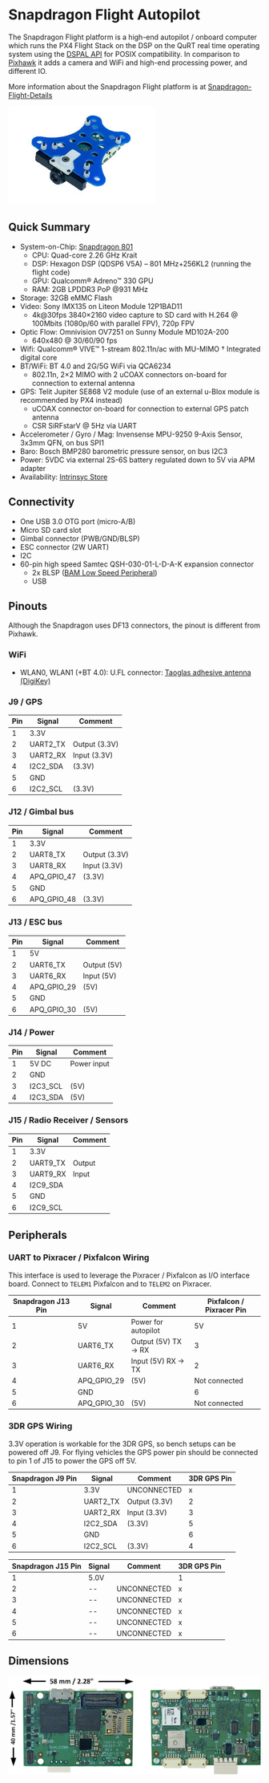 # Snapdragon Flight Autopilot

The Snapdragon Flight platform is a high-end autopilot / onboard computer which runs the PX4 Flight Stack on the DSP on the QuRT real time operating system using the [DSPAL API](https://github.com/ATLFlight/dspal) for POSIX compatibility. In comparison to [Pixhawk](hardware-pixhawk.md) it adds a camera and WiFi and high-end processing power, and different IO.

More information about the Snapdragon Flight platform is at [Snapdragon-Flight-Details](https://www.intrinsyc.com/qualcomm-snapdragon-flight-details/)

![](images/hardware/hardware-snapdragon.jpg)

## Quick Summary

  * System-on-Chip: [Snapdragon 801](https://www.qualcomm.com/products/snapdragon/processors/801)
    * CPU: Quad-core 2.26 GHz Krait
    * DSP: Hexagon DSP (QDSP6 V5A) – 801 MHz+256KL2 (running the flight code)
    * GPU: Qualcomm® Adreno™ 330 GPU
    * RAM: 2GB LPDDR3 PoP @931 MHz
  * Storage: 32GB eMMC Flash
  * Video: Sony IMX135 on Liteon Module 12P1BAD11
    * 4k@30fps 3840×2160 video capture to SD card with H.264 @ 100Mbits (1080p/60 with parallel FPV), 720p FPV
  * Optic Flow: Omnivision OV7251 on Sunny Module MD102A-200
    * 640x480 @ 30/60/90 fps
  * Wifi: Qualcomm® VIVE™ 1-stream 802.11n/ac with MU-MIMO † Integrated digital core
  * BT/WiFi: BT 4.0 and 2G/5G WiFi via QCA6234
    * 802.11n, 2×2 MIMO with 2 uCOAX connectors on-board for connection to external antenna
  * GPS: Telit Jupiter SE868 V2 module (use of an external u-Blox module is recommended by PX4 instead)
    * uCOAX connector on-board for connection to external GPS patch antenna 
    * CSR SiRFstarV @ 5Hz via UART
  * Accelerometer / Gyro / Mag: Invensense MPU-9250 9-Axis Sensor, 3x3mm QFN, on bus SPI1
  * Baro: Bosch BMP280 barometric pressure sensor, on bus I2C3
  * Power: 5VDC via external 2S-6S battery regulated down to 5V via APM adapter
  * Availability: [Intrinsyc Store](http://shop.intrinsyc.com/products/snapdragon-flight-dev-kit)

## Connectivity

  * One USB 3.0 OTG port (micro-A/B)
  * Micro SD card slot
  * Gimbal connector (PWB/GND/BLSP)
  * ESC connector (2W UART)
  * I2C
  * 60-pin high speed Samtec QSH-030-01-L-D-A-K expansion connector
    * 2x BLSP ([BAM Low Speed Peripheral](http://www.inforcecomputing.com/public_docs/BLSPs_on_Inforce_6540_6501_Snapdragon_805.pdf))
    * USB

## Pinouts

<aside class="warning">
Although the Snapdragon uses DF13 connectors, the pinout is different from Pixhawk.
</aside>

### WiFi

  * WLAN0, WLAN1 (+BT 4.0): U.FL connector: [Taoglas adhesive antenna (DigiKey)](http://www.digikey.com/product-detail/en/FXP840.07.0055B/931-1222-ND/3877414)

### J9 / GPS

| Pin | Signal | Comment |
| -- | -- | -- |
| 1 | 3.3V | |
| 2 | UART2_TX | Output (3.3V) |
| 3 | UART2_RX | Input (3.3V) |
| 4 | I2C2_SDA | (3.3V) |
| 5 | GND | |
| 6 | I2C2_SCL | (3.3V) |

### J12 / Gimbal bus

| Pin | Signal | Comment |
| -- | -- | -- |
| 1 | 3.3V | |
| 2 | UART8_TX | Output (3.3V) |
| 3 | UART8_RX | Input (3.3V) |
| 4 | APQ_GPIO_47 | (3.3V) |
| 5 | GND | |
| 6 | APQ_GPIO_48 | (3.3V) |

### J13 / ESC bus

| Pin | Signal | Comment |
| -- | -- | -- |
| 1 | 5V | |
| 2 | UART6_TX | Output (5V) |
| 3 | UART6_RX | Input (5V) |
| 4 | APQ_GPIO_29 | (5V) |
| 5 | GND | |
| 6 | APQ_GPIO_30 | (5V) |

### J14 / Power

| Pin | Signal | Comment |
| -- | -- | -- |
| 1 | 5V DC | Power input |
| 2 | GND | |
| 3 | I2C3_SCL | (5V) |
| 4 | I2C3_SDA | (5V) |

### J15 / Radio Receiver / Sensors

| Pin | Signal | Comment |
| -- | -- | -- |
| 1 | 3.3V | |
| 2 | UART9_TX | Output |
| 3 | UART9_RX | Input |
| 4 | I2C9_SDA | |
| 5 | GND | |
| 6 | I2C9_SCL | |

## Peripherals

### UART to Pixracer / Pixfalcon Wiring

This interface is used to leverage the Pixracer / Pixfalcon as I/O interface board. Connect to `TELEM1` Pixfalcon and to `TELEM2` on Pixracer.

| Snapdragon J13 Pin | Signal | Comment | Pixfalcon / Pixracer Pin |
| -- | -- | -- | -- |
| 1 | 5V | Power for autopilot | 5V |
| 2 | UART6_TX | Output (5V) TX -> RX | 3 |
| 3 | UART6_RX | Input (5V) RX -> TX | 2 |
| 4 | APQ_GPIO_29 | (5V) | Not connected |
| 5 | GND | | 6 |
| 6 | APQ_GPIO_30 | (5V) | Not connected |

### 3DR GPS Wiring

3.3V operation is workable for the 3DR GPS, so bench setups can be powered off J9. For flying vehicles the GPS power pin should be connected to pin 1 of J15 to power the GPS off 5V.

| Snapdragon J9 Pin | Signal | Comment | 3DR GPS Pin |
| -- | -- | -- | -- |
| 1 | 3.3V | UNCONNECTED | x |
| 2 | UART2_TX | Output (3.3V) | 2 |
| 3 | UART2_RX | Input (3.3V) | 3 |
| 4 | I2C2_SDA | (3.3V) | 5 |
| 5 | GND | | 6 |
| 6 | I2C2_SCL | (3.3V) | 4 |

| Snapdragon J15 Pin | Signal | Comment | 3DR GPS Pin |
| -- | -- | -- | -- |
| 1 | 5.0V |  | 1 |
| 2 | -- | UNCONNECTED | x |
| 3 | -- | UNCONNECTED | x |
| 4 | -- | UNCONNECTED | x |
| 5 | -- | UNCONNECTED | x |
| 6 | -- | UNCONNECTED | x |

## Dimensions

![](images/hardware/hardware-snapdragon-dimensions.png)

